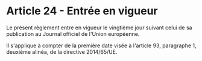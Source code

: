 # Article 24 - Entrée en vigueur


Le présent règlement entre en vigueur le vingtième jour suivant celui de sa publication au Journal officiel de l'Union européenne.

Il s'applique à compter de la première date visée à l'article 93, paragraphe 1, deuxième alinéa, de la directive 2014/65/UE.
